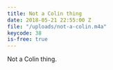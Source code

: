 ```yaml
---
title: Not a Colin thing
date: 2018-05-21 22:55:00 Z
file: "/uploads/not-a-colin.m4a"
keycode: 38
is-free: true
---
```


Not a Colin thing.